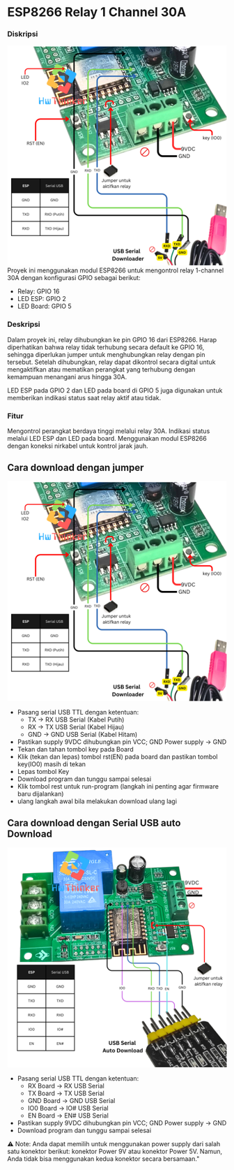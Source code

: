 # ESP8266 Relay 1 Channel 30A
### Diskripsi
![](https://github.com/hwthinker/esp8266-relay1ch-30A/blob/main/picture/3.png)
Proyek ini menggunakan modul ESP8266 untuk mengontrol relay 1-channel 30A dengan konfigurasi GPIO sebagai berikut:

- Relay: GPIO 16 
- LED ESP: GPIO 2 
- LED Board: GPIO 5 

### Deskripsi
Dalam proyek ini, relay dihubungkan ke pin GPIO 16 dari ESP8266. Harap diperhatikan bahwa relay tidak terhubung secara default ke GPIO 16, sehingga diperlukan jumper untuk menghubungkan relay dengan pin tersebut. Setelah dihubungkan, relay dapat dikontrol secara digital untuk mengaktifkan atau mematikan perangkat yang terhubung dengan kemampuan menangani arus hingga 30A.

LED ESP pada GPIO 2 dan LED pada board di GPIO 5 juga digunakan untuk memberikan indikasi status saat relay aktif atau tidak.

### Fitur
Mengontrol perangkat berdaya tinggi melalui relay 30A.
Indikasi status melalui LED ESP dan LED pada board.
Menggunakan modul ESP8266 dengan koneksi nirkabel untuk kontrol jarak jauh.

## Cara download dengan jumper
![](https://github.com/hwthinker/esp8266-relay1ch-30A/blob/main/picture/3.png)
- Pasang serial USB TTL dengan ketentuan: 
   - TX -> RX USB Serial (Kabel Putih)
   - RX -> TX USB Serial (Kabel Hijau)
   - GND -> GND USB Serial (Kabel Hitam)
- Pastikan supply 9VDC dihubungkan pin VCC; GND Power supply -> GND
- Tekan dan tahan tombol key pada Board
- Klik (tekan dan lepas) tombol rst(EN) pada board dan pastikan  tombol key(IO0) masih di tekan
- Lepas tombol Key
- Download program dan tunggu sampai selesai
- Klik tombol rest untuk run-program (langkah ini penting agar firmware baru dijalankan)
- ulang langkah awal bila melakukan download ulang lagi


## Cara download dengan Serial USB auto Download
![](https://github.com/hwthinker/esp8266-relay1ch-30A/blob/main/picture/2.png)
- Pasang serial USB TTL dengan ketentuan:
    - RX Board  -> RX USB Serial  
    - TX Board  -> TX USB Serial 
    - GND Board -> GND USB Serial  
    - IO0 Board -> IO# USB Serial 
    - EN Board  -> EN# USB Serial
- Pastikan supply 9VDC dihubungkan pin VCC; GND Power supply -> GND
- Download program dan tunggu sampai selesai

⚠️ Note:
Anda dapat memilih untuk menggunakan power supply dari salah satu konektor berikut: konektor Power 9V atau konektor Power 5V. Namun, Anda tidak bisa menggunakan kedua konektor secara bersamaan."